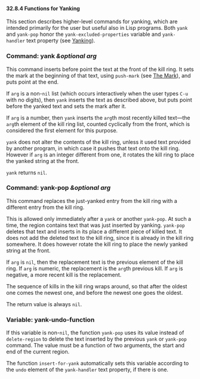 

#### 32.8.4 Functions for Yanking

This section describes higher-level commands for yanking, which are intended primarily for the user but useful also in Lisp programs. Both `yank` and `yank-pop` honor the `yank-excluded-properties` variable and `yank-handler` text property (see [Yanking](Yanking.html)).

### Command: **yank** *\&optional arg*

This command inserts before point the text at the front of the kill ring. It sets the mark at the beginning of that text, using `push-mark` (see [The Mark](The-Mark.html)), and puts point at the end.

If `arg` is a non-`nil` list (which occurs interactively when the user types `C-u` with no digits), then `yank` inserts the text as described above, but puts point before the yanked text and sets the mark after it.

If `arg` is a number, then `yank` inserts the `arg`th most recently killed text—the `arg`th element of the kill ring list, counted cyclically from the front, which is considered the first element for this purpose.

`yank` does not alter the contents of the kill ring, unless it used text provided by another program, in which case it pushes that text onto the kill ring. However if `arg` is an integer different from one, it rotates the kill ring to place the yanked string at the front.

`yank` returns `nil`.

### Command: **yank-pop** *\&optional arg*

This command replaces the just-yanked entry from the kill ring with a different entry from the kill ring.

This is allowed only immediately after a `yank` or another `yank-pop`. At such a time, the region contains text that was just inserted by yanking. `yank-pop` deletes that text and inserts in its place a different piece of killed text. It does not add the deleted text to the kill ring, since it is already in the kill ring somewhere. It does however rotate the kill ring to place the newly yanked string at the front.

If `arg` is `nil`, then the replacement text is the previous element of the kill ring. If `arg` is numeric, the replacement is the `arg`th previous kill. If `arg` is negative, a more recent kill is the replacement.

The sequence of kills in the kill ring wraps around, so that after the oldest one comes the newest one, and before the newest one goes the oldest.

The return value is always `nil`.

### Variable: **yank-undo-function**

If this variable is non-`nil`, the function `yank-pop` uses its value instead of `delete-region` to delete the text inserted by the previous `yank` or `yank-pop` command. The value must be a function of two arguments, the start and end of the current region.

The function `insert-for-yank` automatically sets this variable according to the `undo` element of the `yank-handler` text property, if there is one.
